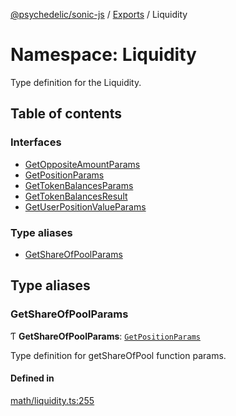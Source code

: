 [@psychedelic/sonic-js](../README.md) / [Exports](../modules.md) / Liquidity

# Namespace: Liquidity

Type definition for the Liquidity.

## Table of contents

### Interfaces

- [GetOppositeAmountParams](../interfaces/Liquidity.GetOppositeAmountParams.md)
- [GetPositionParams](../interfaces/Liquidity.GetPositionParams.md)
- [GetTokenBalancesParams](../interfaces/Liquidity.GetTokenBalancesParams.md)
- [GetTokenBalancesResult](../interfaces/Liquidity.GetTokenBalancesResult.md)
- [GetUserPositionValueParams](../interfaces/Liquidity.GetUserPositionValueParams.md)

### Type aliases

- [GetShareOfPoolParams](Liquidity.md#getshareofpoolparams)

## Type aliases

### GetShareOfPoolParams

Ƭ **GetShareOfPoolParams**: [`GetPositionParams`](../interfaces/Liquidity.GetPositionParams.md)

Type definition for getShareOfPool function params.

#### Defined in

[math/liquidity.ts:255](https://github.com/Psychedelic/sonic-js/blob/1430250/src/math/liquidity.ts#L255)
